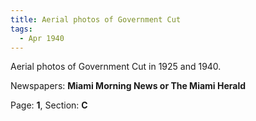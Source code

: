 ```yaml
---  
title: Aerial photos of Government Cut  
tags:  
  - Apr 1940  
---  
```

  
Aerial photos of Government Cut in 1925 and 1940.  
  
Newspapers: **Miami Morning News or The Miami Herald**  
  
Page: **1**, Section: **C** 
